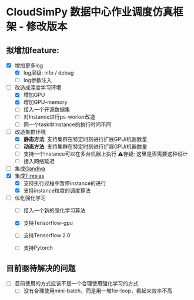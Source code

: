 # CloudSimPy 数据中心作业调度仿真框架 - 修改版本

## 拟增加feature:

- [x] 增加更多log
    - [x] log层级: info / debug
    - [ ] log参数注入
- [ ] 改造成深度学习环境
    - [x] 增加GPU
    - [x] 增加GPU-memory
    - [ ] 接入一个开源数据集
    - [ ] 对Instance进行ps-worker改造
    - [ ] 同一个task中Instance的执行时间不同
- [ ] 改造集群环境
    - [x] **静态方法**: 支持集群在特定时刻进行扩展GPU/机器数量
    - [ ] **动态方法**: 支持集群在特定时刻进行扩展GPU/机器数量
    - [ ] 支持一个Instance可以在多台机器上执行 ⚠存疑: 这里是否需要这种设计
    - [ ] 接入网络延迟
- [ ] 集成[Gandiva](https://we5lw6jk7r.feishu.cn/wiki/wikcnLjzQuk89nrhUDQZy56qjzh)
- [x] 集成[Tiresias](https://we5lw6jk7r.feishu.cn/wiki/wikcnzr0Uw239jWOtVFdX1In00b)
    - [x] 支持执行过程中暂停instance的进行
    - [x] 支持instance粒度的调度算法
- [ ] 优化强化学习
    - [ ] 接入一个新的强化学习算法
    - [x] 支持Tensorflow-gpu
    - [ ] 支持Tensorflow 2.0
    - [ ] 支持Pytorch


## 目前亟待解决的问题

- [ ] 目前使用的方式应该不是一个合理使用强化学习的方式
    - [ ] 没有合理使用mini-batch，而是用一堆for-loop，看起来效率不高